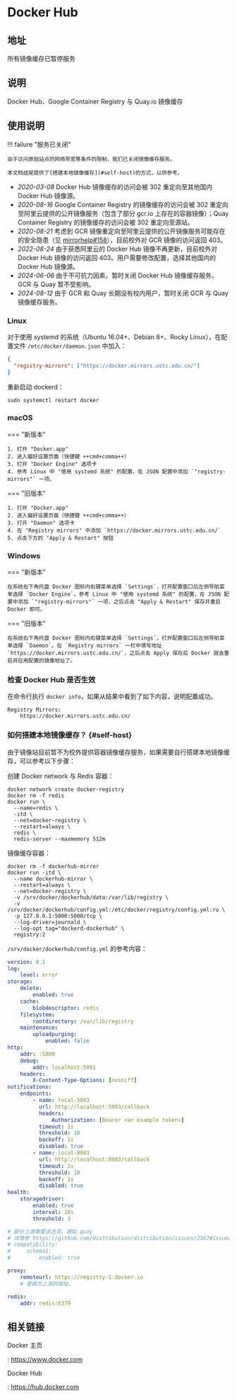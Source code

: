 # Docker Hub

## 地址

所有镜像缓存已暂停服务

## 说明

Docker Hub、Google Container Registry 与 Quay.io 镜像缓存

## 使用说明

!!! failure "服务已关闭"

    由于访问原始站点的网络带宽等条件的限制，我们已关闭镜像缓存服务。

    本文档结尾提供了[搭建本地镜像缓存](#self-host)的方式，以供参考。

- *2020-03-08* Docker Hub 镜像缓存的访问会被 302 重定向至其他国内 Docker Hub 镜像源。
- *2020-08-16* Google Container Registry 的镜像缓存的访问会被 302 重定向至阿里云提供的公开镜像服务（包含了部分 gcr.io 上存在的容器镜像）；Quay Container Registry 的镜像缓存的访问会被 302 重定向至源站。
- *2020-08-21* 考虑到 GCR 镜像重定向至阿里云提供的公开镜像服务可能存在的安全隐患（见 [mirrorhelp#158](https://github.com/ustclug/mirrorhelp/issues/158)），目前校外对 GCR 镜像的访问返回 403。
- *2022-08-24* 由于获悉阿里云的 Docker Hub 镜像不再更新，目前校外对 Docker Hub 镜像的访问返回 403。用户需要修改配置，选择其他国内的 Docker Hub 镜像源。
- *2024-06-06* 由于不可抗力因素，暂时关闭 Docker Hub 镜像缓存服务，GCR 与 Quay 暂不受影响。
- *2024-08-12* 由于 GCR 和 Quay 长期没有校内用户，暂时关闭 GCR 与 Quay 镜像缓存服务。

### Linux

对于使用 systemd 的系统（Ubuntu 16.04+、Debian 8+、Rocky Linux），在配置文件 `/etc/docker/daemon.json` 中加入：

```json
{
  "registry-mirrors": ["https://docker.mirrors.ustc.edu.cn/"]
}
```

重新启动 dockerd：

```shell
sudo systemctl restart docker
```

### macOS

=== "新版本"

    1. 打开 "Docker.app"
    2. 进入偏好设置页面（快捷键 ++cmd+comma++）
    3. 打开 "Docker Engine" 选项卡
    4. 参考 Linux 中 "使用 systemd 系统" 的配置，在 JSON 配置中添加 `"registry-mirrors"` 一项。

=== "旧版本"

    1. 打开 "Docker.app"
    2. 进入偏好设置页面（快捷键 ++cmd+comma++）
    3. 打开 "Daemon" 选项卡
    4. 在 "Registry mirrors" 中添加 `https://docker.mirrors.ustc.edu.cn/`
    5. 点击下方的 "Apply & Restart" 按钮

### Windows

=== "新版本"

    在系统右下角托盘 Docker 图标内右键菜单选择 `Settings`，打开配置窗口后左侧导航菜单选择 `Docker Engine`。参考 Linux 中 "使用 systemd 系统" 的配置，在 JSON 配置中添加 `"registry-mirrors"` 一项，之后点击 "Apply & Restart" 保存并重启 Docker 即可。

=== "旧版本"

    在系统右下角托盘 Docker 图标内右键菜单选择 `Settings`，打开配置窗口后左侧导航菜单选择 `Daemon`。在 `Registry mirrors` 一栏中填写地址 `https://docker.mirrors.ustc.edu.cn/`，之后点击 Apply 保存后 Docker 就会重启并应用配置的镜像地址了。

### 检查 Docker Hub 是否生效

在命令行执行 `docker info`，如果从结果中看到了如下内容，说明配置成功。

```text
Registry Mirrors:
    https://docker.mirrors.ustc.edu.cn/
```

### 如何搭建本地镜像缓存？ {#self-host}

由于镜像站目前暂不为校外提供容器镜像缓存服务，如果需要自行搭建本地镜像缓存，可以参考以下步骤：

创建 Docker network 与 Redis 容器：

```shell
docker network create docker-registry
docker rm -f redis
docker run \
  --name=redis \
  -itd \
  --net=docker-registry \
  --restart=always \
  redis \
  redis-server --maxmemory 512m
```

镜像缓存容器：

```shell
docker rm -f dockerhub-mirror
docker run -itd \
  --name dockerhub-mirror \
  --restart=always \
  --net=docker-registry \
  -v /srv/docker/dockerhub/data:/var/lib/registry \
  -v /srv/docker/dockerhub/config.yml:/etc/docker/registry/config.yml:ro \
  -p 127.0.0.1:5000:5000/tcp \
  --log-driver=journald \
  --log-opt tag="dockerd-dockerhub" \
  registry:2
```

`/srv/docker/dockerhub/config.yml` 的参考内容：

```yaml title="/srv/docker/dockerhub/config.yml"
version: 0.1
log:
    level: error
storage:
    delete:
        enabled: true
    cache:
        blobdescriptor: redis
    filesystem:
        rootdirectory: /var/lib/registry
    maintenance:
        uploadpurging:
            enabled: false
http:
    addr: :5000
    debug:
        addr: localhost:5001
    headers:
        X-Content-Type-Options: [nosniff]
notifications:
    endpoints:
        - name: local-5003
          url: http://localhost:5003/callback
          headers:
              Authorization: [Bearer <an example token>]
          timeout: 1s
          threshold: 10
          backoff: 1s
          disabled: true
        - name: local-8083
          url: http://localhost:8083/callback
          timeout: 1s
          threshold: 10
          backoff: 1s
          disabled: true
health:
    storagedriver:
        enabled: true
        interval: 10s
        threshold: 3

# 部分上游需要该选项，诸如 quay
# 详情参 https://github.com/distribution/distribution/issues/2367#issuecomment-454805687
# compatibility:
#     schema1:
#         enabled: true

proxy:
    remoteurl: https://registry-1.docker.io
    # 更换为上游的地址。

redis:
    addr: redis:6379
```

## 相关链接

Docker 主页

:   <https://www.docker.com>

Docker Hub

:   <https://hub.docker.com>
